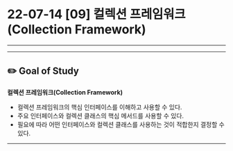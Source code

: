 # 22-07-14 [09] 컬렉션 프레임워크(Collection Framework)

---

---

## ✏️ Goal of Study

**컬렉션 프레임워크(Collection Framework)**

- 컬렉션 프레임워크의 핵심 인터페이스를 이해하고 사용할 수 있다.
- 주요 인터페이스와 컬렉션 클래스의 핵심 메서드를 사용할 수 있다.
- 필요에 따라 어떤 인터페이스와 컬렉션 클래스를 사용하는 것이 적합한지 결정할 수 있다.

---